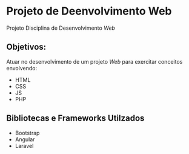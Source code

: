 # Projeto de Deenvolvimento Web

Projeto Disciplina de Desenvolvimento *Web*

## Objetivos:

Atuar no desenvolvimento de um projeto *Web* para exercitar conceitos envolvendo:
- HTML
- CSS
- JS
- PHP

## Bibliotecas e Frameworks Utilzados

- Bootstrap
- Angular
- Laravel
